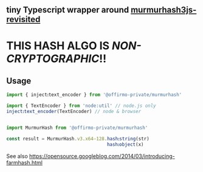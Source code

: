 ## tiny Typescript wrapper around [murmurhash3js-revisited](https://github.com/cimi/murmurhash3js-revisited)

# THIS HASH ALGO IS ***NON-CRYPTOGRAPHIC***!!
## Usage


```ts
import { injectꓽtext_encoder } from '@offirmo-private/murmurhash'

import { TextEncoder } from 'node:util' // node.js only
injectꓽtext_encoder(TextEncoder) // node & browser


import MurmurHash from '@offirmo-private/murmurhash'

const result = MurmurHash.v3.x64ⵧ128.hashꓽstring(str)
                                     hashꓽobject(x)
```


See also https://opensource.googleblog.com/2014/03/introducing-farmhash.html
